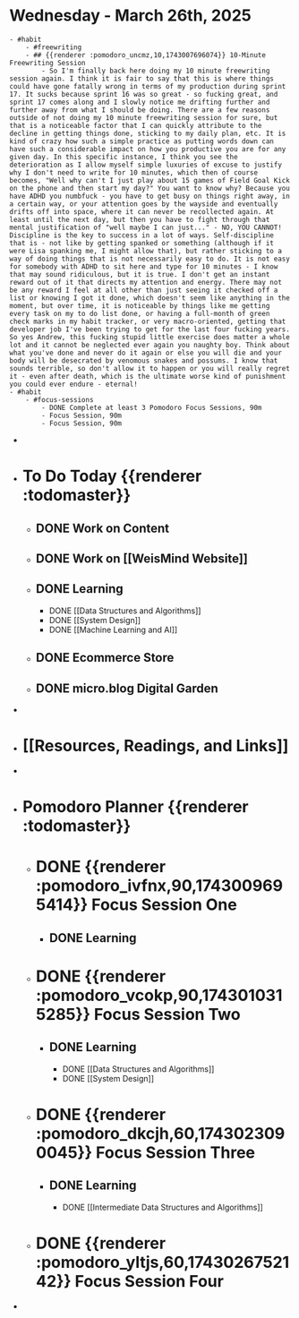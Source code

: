 # Wednesday - March 26th, 2025
	- #habit
		- #freewriting
		- ## {{renderer :pomodoro_uncmz,10,1743007696074}} 10-Minute Freewriting Session
			- So I'm finally back here doing my 10 minute freewriting session again. I think it is fair to say that this is where things could have gone fatally wrong in terms of my production during sprint 17. It sucks because sprint 16 was so great - so fucking great, and sprint 17 comes along and I slowly notice me drifting further and further away from what I should be doing. There are a few reasons outside of not doing my 10 minute freewriting session for sure, but that is a noticeable factor that I can quickly attribute to the decline in getting things done, sticking to my daily plan, etc. It is kind of crazy how such a simple practice as putting words down can have such a considerable impact on how you productive you are for any given day. In this specific instance, I think you see the deterioration as I allow myself simple luxuries of excuse to justify why I don't need to write for 10 minutes, which then of course becomes, "Well why can't I just play about 15 games of Field Goal Kick on the phone and then start my day?" You want to know why? Because you have ADHD you numbfuck - you have to get busy on things right away, in a certain way, or your attention goes by the wayside and eventually drifts off into space, where it can never be recollected again. At least until the next day, but then you have to fight through that mental justification of "well maybe I can just..." - NO, YOU CANNOT! Discipline is the key to success in a lot of ways. Self-discipline that is - not like by getting spanked or something (although if it were Lisa spanking me, I might allow that), but rather sticking to a way of doing things that is not necessarily easy to do. It is not easy for somebody with ADHD to sit here and type for 10 minutes - I know that may sound ridiculous, but it is true. I don't get an instant reward out of it that directs my attention and energy. There may not be any reward I feel at all other than just seeing it checked off a list or knowing I got it done, which doesn't seem like anything in the moment, but over time, it is noticeable by things like me getting every task on my to do list done, or having a full-month of green check marks in my habit tracker, or very macro-oriented, getting that developer job I've been trying to get for the last four fucking years. So yes Andrew, this fucking stupid little exercise does matter a whole lot and it cannot be neglected ever again you naughty boy. Think about what you've done and never do it again or else you will die and your body will be desecrated by venomous snakes and possums. I know that sounds terrible, so don't allow it to happen or you will really regret it - even after death, which is the ultimate worse kind of punishment  you could ever endure - eternal!
	- #habit
		- #focus-sessions
			- DONE Complete at least 3 Pomodoro Focus Sessions, 90m
			- Focus Session, 90m
			- Focus Session, 90m
-
- # To Do Today {{renderer :todomaster}}
	- ## DONE Work on Content
	- ## DONE Work on [[WeisMind Website]]
	- ## DONE Learning
		- DONE [[Data Structures and Algorithms]]
		- DONE [[System Design]]
		- DONE [[Machine Learning and AI]]
	- ## DONE Ecommerce Store
	- ## DONE micro.blog Digital Garden
-
- # [[Resources, Readings, and Links]]
-
- # Pomodoro Planner {{renderer :todomaster}}
	- # DONE {{renderer :pomodoro_ivfnx,90,1743009695414}} Focus Session One
		- ## DONE Learning
	- # DONE {{renderer :pomodoro_vcokp,90,1743010315285}} Focus Session Two
		- ## DONE Learning
			- DONE [[Data Structures and Algorithms]]
			- DONE [[System Design]]
	- # DONE {{renderer :pomodoro_dkcjh,60,1743023090045}} Focus Session Three
		- ## DONE Learning
			- DONE [[Intermediate Data Structures and Algorithms]]
	- # DONE {{renderer :pomodoro_yltjs,60,1743026752142}} Focus Session  Four
-